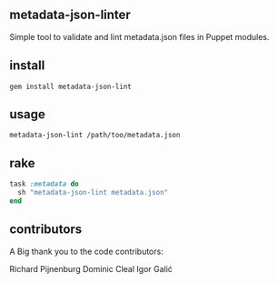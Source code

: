 metadata-json-linter
--------------------

Simple tool to validate and lint metadata.json files in Puppet modules.



install
-------

```shell
gem install metadata-json-lint
```



usage
-----

```shell
metadata-json-lint /path/too/metadata.json
```



rake
----


```ruby
task :metadata do
  sh "metadata-json-lint metadata.json"
end
```



contributors
------------

A Big thank you to the code contributors:

Richard Pijnenburg
Dominic Cleal
Igor Galić




